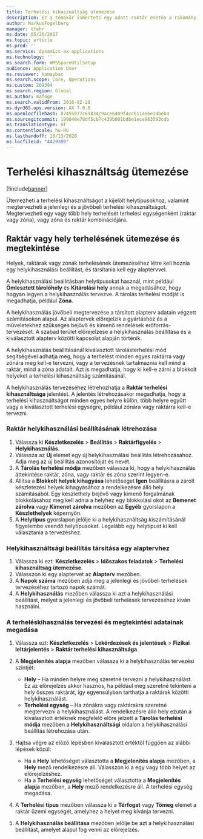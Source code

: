 ```yaml
---
title: Terhelési kihasználtság ütemezése
description: Ez a témakör ismerteti egy adott raktár esetén a rakomány beállítását és ütemezését.
author: MarkusFogelberg
manager: tfehr
ms.date: 05/26/2017
ms.topic: article
ms.prod: ''
ms.service: dynamics-ax-applications
ms.technology: ''
ms.search.form: WMSSpaceUtilSetup
audience: Application User
ms.reviewer: kamaybac
ms.search.scope: Core, Operations
ms.custom: 269384
ms.search.region: Global
ms.author: mafoge
ms.search.validFrom: 2016-02-28
ms.dyn365.ops.version: AX 7.0.0
ms.openlocfilehash: 87455077c69834c9ace6409f4cc611ae6e14beb4
ms.sourcegitcommit: 199848e78df5cb7c439b001bdbe1ece963593cdb
ms.translationtype: HT
ms.contentlocale: hu-HU
ms.lasthandoff: 10/13/2020
ms.locfileid: "4429309"
---
```

# <a name="schedule-load-utilization"></a>Terhelési kihasználtság ütemezése

[!include[banner](../includes/banner.md)]

Ütemezheti a terhelési kihasználtságot a kijelölt helytípusokhoz, valamint megtervezheti a jelenlegi és a jövőbeli terhelési kihasználtságot. Megtervezheti egy vagy több hely terhelését terhelési egységenként (raktár vagy zóna), vagy zóna és raktár kombinációjára.

## <a name="schedule-and-view-the-load-for-a-warehouse-or-site"></a>Raktár vagy hely terhelésének ütemezése és megtekintése

Helyek, raktárak vagy zónák terhelésének ütemezéséhez létre kell hoznia egy helykihasználási beállítást, és társítania kell egy alaptervvel.

A helykihasználási beállításban helytípusokat használ, mint például **Ömlesztett tárolóhely** és **Kitárolási hely** annak a megadásához, hogy hogyan legyen a helykihasználás tervezve. A tárolás terhelési módját is megadhatja, például **Zóna**.

A helykihasználás jövőbeli megtervezése a társított alapterv adatain végzett számításokon alapul. Az alaptervek előrejelzik a gyártáshoz és a műveletekhez szükséges bejövő és kimenő rendelések erőforrás-tervezését. A szabad terület előrejelzése a helykihasználás beállítása és a kiválasztott alapterv közötti kapcsolat alapján történik.

A helykihasználás beállításánál kiválasztott tárolásterhelési mód segítségével adhatja meg, hogy a terhelést minden egyes raktárra vagy zónára meg kell-e tervezni, vagy a tervezésnek tartalmaznia kell mind a raktár, mind a zóna adatait. Azt is megadhatja, hogy ki kell-e zárni a blokkolt helyeket a terhelési kihasználtság számításánál.

A helykihasználás tervezéséhez létrehozhatja a **Raktár terhelési kihasználtsága** jelentést. A jelentés létrehozásakor megadhatja, hogy a terhelési kihasználtságot minden egyes helyre külön, több helyre együtt vagy a kiválasztott terhelési egységre, például zónára vagy raktárra kell-e tervezni.

### <a name="create-a-space-utilization-setup-for-a-warehouse"></a>Raktár helykihasználási beállításának létrehozása

1. Válassza ki **Készletkezelés** \> **Beállítás** \> **Raktárfigyelés** \> **Helykihasználás**.
2. Válassza az **Új** elemet egy új helykihasználási beállítás létrehozásához. Adja meg az új beállítás azonosítóját és nevét.
3. A **Tárolás terhelési módja** mezőben válassza ki, hogy a helykihasználás áttekintése raktár, zóna, vagy raktár és zóna szerint legyen-e.
4. Állítsa a **Blokkolt helyek kihagyása** lehetőséget **Igen** beállításra a zárolt készletezési helyek kihagyásához a rendelkezésre álló hely számításából. Egy készlethely bejövő vagy kimenő forgalmának blokkolásához meg kell adnia a helyhez egy blokkolási okot az **Bemenet zárolva** vagy **Kimenet zárolva** mezőben az **Egyéb** gyorslapon a **Készlethelyek** képernyőn.
5. A **Helytípus** gyorslapon jelölje ki a helykihasználtság kiszámításánál figyelembe veendő helytípusokat. Legalább egy helytípust ki kell választania a tervezéshez.

### <a name="associate-a-space-utilization-setup-with-a-master-plan"></a>Helykihasználtsági beállítás társítása egy alaptervhez

1. Válassza ki ezt: **Készletkezelés** \> **Időszakos feladatok** \> **Terhelési kihasználtság ütemezése**.
2. Válasszon ki egy alaptervet az **Alapterv** mezőben.
3. A **Napok száma** mezőben adja meg a jelenlegi és jövőbeli terhelések tervezéséhez tartozó napok számát.
4. A **Helykihasználás** mezőben válassza ki azt a helykihasználási beállítást, melyet a jelenlegi és jövőbeli terhelések tervezéséhez kíván használni.

### <a name="specify-the-load-utilization-projection-and-view-information"></a>A terheléskihasználás tervezési és megtekintési adatainak megadása

1. Válassza ezt: **Készletkezelés** \> **Lekérdezések és jelentések** \> **Fizikai leltárjelentés** \> **Raktár terhelési kihasználtsága**.
2. A **Megjelenítés alapja** mezőben válassza ki a helykihasználás tervezési szintjét:

    - **Hely** – Ha minden helyre meg szeretné tervezni a helykihasználást. Ez az előrejelzés akkor hasznos, ha például meg szeretné tekinteni a hely összes raktárát, így egyensúlyban tarthatja a raktárak közötti helykihasználást.
    - **Terhelési egység** – Ha zónákra vagy raktárakra szeretné megtervezni a helykihasználást. A rendelkezésre álló hely ezután a kiválasztott értéknek megfelelő előre jelzett a **Tárolás terhelési módja** mezőben a **Helykihasználtsági** oldalon a helykihasználási beállítás létrehozása után.

3. Hajtsa végre az előző lépésben kiválasztott értéktől függően az alábbi lépések közül:

    - Ha a **Hely** lehetőséget választotta a **Megjelenítés alapja** mezőben, a **Hely** mező rendelkezésre áll. Válasszon ki a egy vagy több helyet az előrejelzéshez.
    - Ha a **Terhelési egység** lehetőséget választotta a **Megjelenítés alapja** mezőben, a **Hely** mező rendelkezésre áll. A terhelési egység megadása.

4. A **Terhelési típus** mezőben válassza ki a **Térfogat** vagy **Tömeg** elemet a raktár üzemi egységét, amelyhez a helyet meg kívánja tervezni.
5. A **Helykihasználás beállítása** mezőben jelölje be azt a helykihasználási beállítást, amelyet alapul fog venni az előrejelzés.
